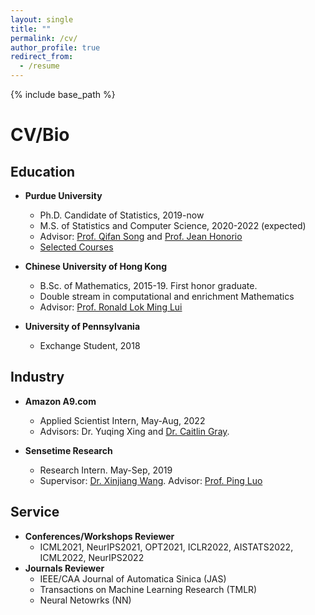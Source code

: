 ```yaml
---
layout: single
title: ""
permalink: /cv/
author_profile: true
redirect_from:
  - /resume
---
```


{% include base_path %}
# <i class="fa fa-fw fa-briefcase "></i> CV/Bio

[//]: # ( <b style="font-size:24px"> Education </b>)

[//]: # ()
[//]: # (<table border="0">)

[//]: # ( <tr>)

[//]: # (    <td> <img src="https://williamlwj.github.io/About/images/purdue.jpg" alt="Purdue" width="300"/></td>)

[//]: # (    <td> <b style="font-size:20px"> Purdue University </b>)

[//]: # (        <ul  style="font-size:15px">)

[//]: # (            <li> Ph.D. Candidate of Statistics, 2019-now</li>)

[//]: # (            <li>M.S. of Statistics and Computer Science, 2020-2022 &#40;expected&#41;</li>)

[//]: # (            <li>Advisor: [Prof. Qifan Song]&#40;https://www.stat.purdue.edu/~qfsong/&#41; and [Prof. Jean Honorio]&#40;https://www.cs.purdue.edu/homes/jhonorio/&#41;</li>)

[//]: # (        </ul>)

[//]: # (</tr> )

[//]: # (<tr>)

[//]: # (    <td><img src="https://williamlwj.github.io/About/images/CUHK.jpg" alt="CUHK" width="300"/></td>)

[//]: # (    <td> <b style="font-size:20px"> Chinese University of Hong Kong </b>)

[//]: # (        <ul  style="font-size:15px">)

[//]: # (            <li> B.Sc. of Mathematics, 2015-19. First honor graduate. </li>)

[//]: # (            <li>Double stream in computational and enrichment Mathematics </li>)

[//]: # (            <li>Advisor: [Prof. Ronald Lok Ming Lui]&#40;https://www.math.cuhk.edu.hk/~lmlui/&#41; </li>)

[//]: # (        </ul>)

[//]: # ( </tr>)

[//]: # (</table>)


[//]: # ()
[//]: # (<img src="https://williamlwj.github.io/About/images/purdue.jpg" alt="Purdue" width="100"/> <img src="https://williamlwj.github.io/About/images/CUHK.jpg" alt="CUHK" width="100"/><img src="https://williamlwj.github.io/About/images/upenn.png" alt="Upenn" width="100"/><img src="https://williamlwj.github.io/About/images/sensetime.jpg" alt="Sensetime" width="100"/>)

## Education ##
* **Purdue University**
  * Ph.D. Candidate of Statistics, 2019-now
  * M.S. of Statistics and Computer Science, 2020-2022 (expected)
  * Advisor: [Prof. Qifan Song](https://www.stat.purdue.edu/~qfsong/) and [Prof. Jean Honorio](https://www.cs.purdue.edu/homes/jhonorio/)
  * [Selected Courses](https://williamlwj.github.io/About/courses/)
  
* **Chinese University of Hong Kong**
  * B.Sc. of Mathematics, 2015-19. First honor graduate.
  * Double stream in computational and enrichment Mathematics
  * Advisor: [Prof. Ronald Lok Ming Lui](https://www.math.cuhk.edu.hk/~lmlui/)
* **University of Pennsylvania**
  * Exchange Student, 2018 
  


## Industry ##

* **Amazon A9.com**
  * Applied Scientist Intern,  May-Aug, 2022
  * Advisors: Dr. Yuqing Xing and [Dr. Caitlin Gray](https://www.linkedin.com/in/caitlin-gray-0707/). 
  
* **Sensetime Research**
  * Research Intern. May-Sep, 2019
  * Supervisor: [Dr. Xinjiang Wang](https://scholar.google.com/citations?hl=en&user=q4lnWaoAAAAJ&view_op=list_works). Advisor: [Prof. Ping Luo](https://luoping.me)


## Service ##
  * **Conferences/Workshops Reviewer**
    * ICML2021, NeurIPS2021, OPT2021, ICLR2022, AISTATS2022, ICML2022, NeurIPS2022
  * **Journals Reviewer**
    * IEEE/CAA Journal of Automatica Sinica (JAS)
    * Transactions on Machine Learning Research (TMLR)
    * Neural Netowrks (NN)
<!---
## Contact ##
* [<i class="fa fa-fw fa-envelope fa-lg"></i>](mailto:li3549@purdue.edu) Email: li3549@purdue.edu

* [<i class="fa fa-fw fa-map-marker fa-lg"></i>](https://www.google.com/maps/place/Mathematical+Sciences+Bldg,+West+Lafayette,+IN+47907/@40.4262305,-86.9179395,17z/data=!3m1!4b1!4m5!3m4!1s0x8812e2b3dc1c0b79:0x51c0931a8ca2704!8m2!3d40.4262305!4d-86.9157508)G130 Mathematical Science Building, Purdue University, West Lafayette, IN
-->
